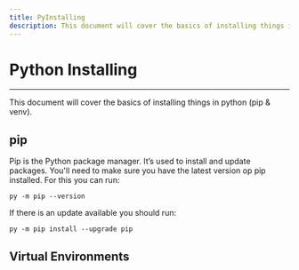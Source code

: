 ```yaml
---
title: PyInstalling
description: This document will cover the basics of installing things in python
---
```


# Python Installing
---

This document will cover the basics of installing things in python (pip & venv).

## pip

Pip is the Python package manager. It’s used to install and update packages. You'll need to make sure you have the latest version op pip installed. For this you can run:
```
py -m pip --version
```

If there is an update available you should run:

```
py -m pip install --upgrade pip
```

## Virtual Environments 
